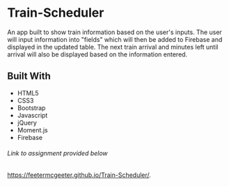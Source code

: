 # Train-Scheduler

An app built to show train information based on the user's inputs.
The user will input information into "fields" which will then be added to Firebase and displayed in the updated table.
The next train arrival and minutes left until arrival will also be displayed based on the information entered.

## Built With
- HTML5
- CSS3
- Bootstrap
- Javascript
- jQuery
- Moment.js
- Firebase

###### Link to assignment provided below
https://feetermcgeeter.github.io/Train-Scheduler/.
